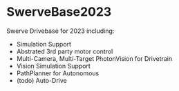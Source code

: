 # SwerveBase2023

Swerve Drivebase for 2023 including:

* Simulation Support 
* Abstrated 3rd party motor control
* Multi-Camera, Multi-Target PhotonVision for Drivetrain
* Vision Simulation Support
* PathPlanner for Autonomous
* (todo) Auto-Drive
